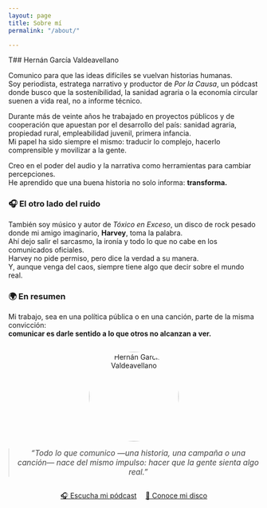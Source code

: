 ```yaml
---
layout: page
title: Sobre mí
permalink: "/about/"

---
```


T## Hernán García Valdeavellano

Comunico para que las ideas difíciles se vuelvan historias humanas.  
Soy periodista, estratega narrativo y productor de *Por la Causa*, un pódcast donde busco que la sostenibilidad, la sanidad agraria o la economía circular suenen a vida real, no a informe técnico.

Durante más de veinte años he trabajado en proyectos públicos y de cooperación que apuestan por el desarrollo del país: sanidad agraria, propiedad rural, empleabilidad juvenil, primera infancia.  
Mi papel ha sido siempre el mismo: traducir lo complejo, hacerlo comprensible y movilizar a la gente.

Creo en el poder del audio y la narrativa como herramientas para cambiar percepciones.  
He aprendido que una buena historia no solo informa: **transforma.**

### 🎧 El otro lado del ruido
También soy músico y autor de *Tóxico en Exceso*, un disco de rock pesado donde mi amigo imaginario, **Harvey**, toma la palabra.  
Ahí dejo salir el sarcasmo, la ironía y todo lo que no cabe en los comunicados oficiales.  
Harvey no pide permiso, pero dice la verdad a su manera.  
Y, aunque venga del caos, siempre tiene algo que decir sobre el mundo real.

### 🌍 En resumen
Mi trabajo, sea en una política pública o en una canción, parte de la misma convicción:  
**comunicar es darle sentido a lo que otros no alcanzan a ver.**

<div style="text-align:center; margin-top:2em;">
  <img src="{{site.baseurl}}/assets/images/hernan.jpg" alt="Hernán García Valdeavellano" style="border-radius:50%; width:180px; margin-bottom:1em;">
  
  <blockquote style="font-style:italic; font-size:1.1em; color:#444; max-width:600px; margin:0 auto;">
    “Todo lo que comunico —una historia, una campaña o una canción— nace del mismo impulso: hacer que la gente sienta algo real.”
  </blockquote>

  <div style="margin-top:2em;">
    <a href="{{site.baseurl}}/podcast" class="btn btn-dark text-white px-4 py-2" style="margin-right:1em;">🎧 Escucha mi pódcast</a>
    <a href="{{site.baseurl}}/toxiconexceso" class="btn btn-outline-dark px-4 py-2">🎸 Conoce mi disco</a>
  </div>
</div>
